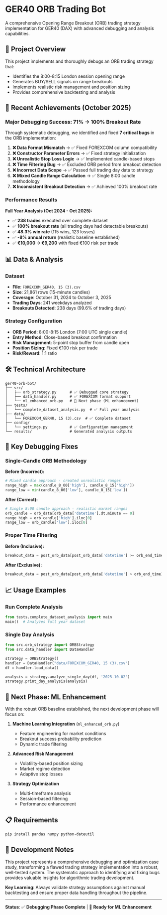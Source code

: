 # GER40 ORB Trading Bot

A comprehensive Opening Range Breakout (ORB) trading strategy implementation for GER40 (DAX) with advanced debugging and analysis capabilities.

## 🎯 Project Overview

This project implements and thoroughly debugs an ORB trading strategy that:
- Identifies the 8:00-8:15 London session opening range
- Generates BUY/SELL signals on range breakouts
- Implements realistic risk management and position sizing
- Provides comprehensive backtesting and analysis

## 🚀 Recent Achievements (October 2025)

### **Major Debugging Success: 71% → 100% Breakout Rate**

Through systematic debugging, we identified and fixed **7 critical bugs** in the ORB implementation:

1. **❌ Data Format Mismatch** → ✅ Fixed FOREXCOM column compatibility
2. **❌ Constructor Parameter Errors** → ✅ Fixed strategy initialization
3. **❌ Unrealistic Stop Loss Logic** → ✅ Implemented candle-based stops
4. **❌ Time Filtering Bug** → ✅ Excluded ORB period from breakout detection
5. **❌ Incorrect Data Scope** → ✅ Passed full trading day data to strategy
6. **❌ Mixed Candle Range Calculation** → ✅ Single 8:00 candle methodology
7. **❌ Inconsistent Breakout Detection** → ✅ Achieved 100% breakout rate

### **Performance Results**

**Full Year Analysis (Oct 2024 - Oct 2025):**
- ✅ **238 trades** executed over complete dataset
- ✅ **100% breakout rate** (all trading days had detectable breakouts)
- ✅ **48.3% win rate** (115 wins, 123 losses)
- ✅ **-8% annual return** (realistic baseline established)
- ✅ **€10,000 → €9,200** with fixed €100 risk per trade

## 📊 Data & Analysis

### **Dataset**
- **File**: `FOREXCOM_GER40, 15 (3).csv`
- **Size**: 21,861 rows (15-minute candles)
- **Coverage**: October 31, 2024 to October 3, 2025
- **Trading Days**: 241 weekdays analyzed
- **Breakouts Detected**: 238 days (99.6% of trading days)

### **Strategy Configuration**
- **ORB Period**: 8:00-8:15 London (7:00 UTC single candle)
- **Entry Method**: Close-based breakout confirmation
- **Risk Management**: 5-point stop buffer from candle open
- **Position Sizing**: Fixed €100 risk per trade
- **Risk/Reward**: 1:1 ratio

## 🛠️ Technical Architecture

```
ger40-orb-bot/
├── src/
│   ├── orb_strategy.py      # ✅ Debugged core strategy
│   ├── data_handler.py      # ✅ FOREXCOM format support
│   └── ml_enhanced_orb.py   # 🔄 Next phase (ML enhancement)
├── tests/
│   └── complete_dataset_analysis.py  # ✅ Full year analysis
├── data/
│   └── FOREXCOM_GER40, 15 (3).csv  # ✅ Complete dataset
├── config/
│   └── settings.py          # ✅ Configuration management
└── results/                 # Generated analysis outputs
```

## 🔧 Key Debugging Fixes

### **Single-Candle ORB Methodology**
**Before (Incorrect):**
```python
# Mixed candle approach - created unrealistic ranges
range_high = max(candle_8_00['high'], candle_8_15['high'])
range_low = min(candle_8_00['low'], candle_8_15['low'])
```

**After (Correct):**
```python
# Single 8:00 candle approach - realistic market ranges
orb_candle = orb_data[orb_data['datetime'].dt.minute == 0]
range_high = orb_candle['high'].iloc[0]
range_low = orb_candle['low'].iloc[0]
```

### **Proper Time Filtering**
**Before (Inclusive):**
```python
breakout_data = post_orb_data[post_orb_data['datetime'] >= orb_end_time]  # ❌ Includes ORB period
```

**After (Exclusive):**
```python
breakout_data = post_orb_data[post_orb_data['datetime'] > orb_end_time]   # ✅ Excludes ORB period
```

## 📈 Usage Examples

### **Run Complete Analysis**
```python
from tests.complete_dataset_analysis import main
main()  # Analyzes full year dataset
```

### **Single Day Analysis**
```python
from src.orb_strategy import ORBStrategy
from src.data_handler import DataHandler

strategy = ORBStrategy()
handler = DataHandler("data/FOREXCOM_GER40, 15 (3).csv")
df = handler.load_data()

analysis = strategy.analyze_single_day(df, '2025-10-02')
strategy.print_day_analysis(analysis)
```

## 🎯 Next Phase: ML Enhancement

With the robust ORB baseline established, the next development phase will focus on:

1. **Machine Learning Integration** (`ml_enhanced_orb.py`)
   - Feature engineering for market conditions
   - Breakout success probability prediction
   - Dynamic trade filtering

2. **Advanced Risk Management**
   - Volatility-based position sizing
   - Market regime detection
   - Adaptive stop losses

3. **Strategy Optimization**
   - Multi-timeframe analysis
   - Session-based filtering
   - Performance enhancement

## 📋 Requirements

```bash
pip install pandas numpy python-dateutil
```

## 🤝 Development Notes

This project represents a comprehensive debugging and optimization case study, transforming a flawed trading strategy implementation into a robust, well-tested system. The systematic approach to identifying and fixing bugs provides valuable insights for algorithmic trading development.

**Key Learning**: Always validate strategy assumptions against manual backtesting and ensure proper data handling throughout the pipeline.

---

**Status**: ✅ **Debugging Phase Complete** | 🔄 **Ready for ML Enhancement**